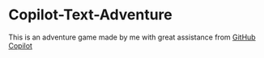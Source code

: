 # Copilot-Text-Adventure

This is an adventure game made by me with great assistance from [GitHub Copilot](https://copilot.github.com)